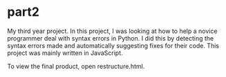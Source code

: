 # part2
My third year project.
In this project, I was looking at how to help a novice programmer deal with syntax errors in Python. I did this by detecting the syntax errors made and automatically suggesting fixes for their code. This project was mainly written in JavaScript.

To view the final product, open restructure.html.
